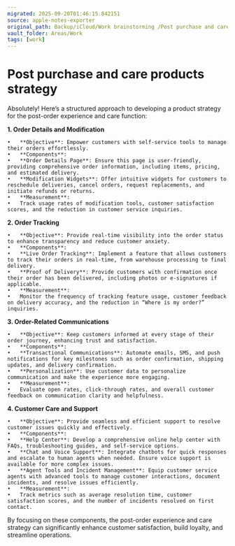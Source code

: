 ```yaml
---
migrated: 2025-09-20T01:46:15.842151
source: apple-notes-exporter
original_path: Backup/iCloud/Work brainstorming /Post purchase and care products strategy.md
vault_folder: Areas/Work
tags: [work]
---
```

# Post purchase and care products strategy

Absolutely! Here’s a structured approach to developing a product strategy for the post-order experience and care function:

**1. Order Details and Modification**

	•	**Objective**: Empower customers with self-service tools to manage their orders effortlessly.
	•	**Components**:
	•	**Order Details Page**: Ensure this page is user-friendly, providing comprehensive order information, including items, pricing, and estimated delivery.
	•	**Modification Widgets**: Offer intuitive widgets for customers to reschedule deliveries, cancel orders, request replacements, and initiate refunds or returns.
	•	**Measurement**:
	•	Track usage rates of modification tools, customer satisfaction scores, and the reduction in customer service inquiries.

**2. Order Tracking**

	•	**Objective**: Provide real-time visibility into the order status to enhance transparency and reduce customer anxiety.
	•	**Components**:
	•	**Live Order Tracking**: Implement a feature that allows customers to track their orders in real-time, from warehouse processing to final delivery.
	•	**Proof of Delivery**: Provide customers with confirmation once their order has been delivered, including photos or e-signatures if applicable.
	•	**Measurement**:
	•	Monitor the frequency of tracking feature usage, customer feedback on delivery accuracy, and the reduction in “Where is my order?” inquiries.

**3. Order-Related Communications**

	•	**Objective**: Keep customers informed at every stage of their order journey, enhancing trust and satisfaction.
	•	**Components**:
	•	**Transactional Communications**: Automate emails, SMS, and push notifications for key milestones such as order confirmation, shipping updates, and delivery confirmation.
	•	**Personalization**: Use customer data to personalize communication and make the experience more engaging.
	•	**Measurement**:
	•	Evaluate open rates, click-through rates, and overall customer feedback on communication clarity and helpfulness.

**4. Customer Care and Support**

	•	**Objective**: Provide seamless and efficient support to resolve customer issues quickly and effectively.
	•	**Components**:
	•	**Help Center**: Develop a comprehensive online help center with FAQs, troubleshooting guides, and self-service options.
	•	**Chat and Voice Support**: Integrate chatbots for quick responses and escalate to human agents when needed. Ensure voice support is available for more complex issues.
	•	**Agent Tools and Incident Management**: Equip customer service agents with advanced tools to manage customer interactions, document incidents, and resolve issues efficiently.
	•	**Measurement**:
	•	Track metrics such as average resolution time, customer satisfaction scores, and the number of incidents resolved on first contact.

By focusing on these components, the post-order experience and care strategy can significantly enhance customer satisfaction, build loyalty, and streamline operations.
